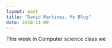 ```yaml
---
layout: post
title: "David Martinez, My Blog"
date: 2018-11-09
---
```


This week in Computer science class we 

